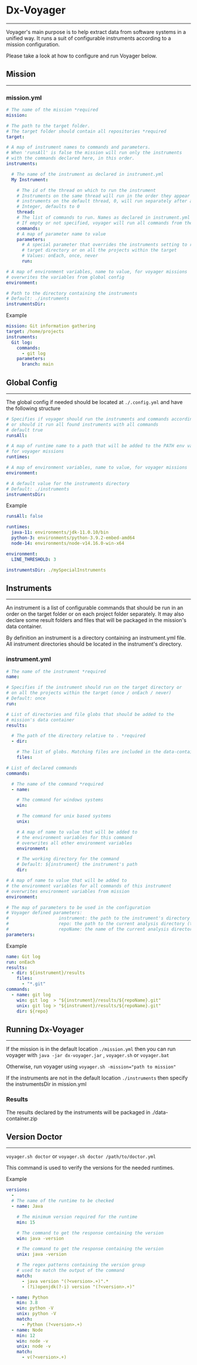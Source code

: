 # Dx-Voyager

---
Voyager's main purpose is to help extract data from software systems in a unified way. It runs a suit of configurable
instruments according to a mission configuration.

Please take a look at how to configure and run Voyager below.

## Mission

---

### mission.yml

```yaml
# The name of the mission *required
mission:

# The path to the target folder.
# The target folder should contain all repositories *required
target:

# A map of instrument names to commands and parameters.
# When 'runsAll' is false the mission will run only the instruments
# with the commands declared here, in this order.
instruments:

  # The name of the instrument as declared in instrument.yml
  My Instrument:

    # The id of the thread on which to run the instrument
    # Instruments on the same thread will run in the order they appear in this file
    # instruments on the default thread, 0, will run separately after all other threads are completed
    # Integer, defaults to 0
    thread:
    # The list of commands to run. Names as declared in instrument.yml
    # If empty or not specified, voyager will run all commands from the instrument
    commands:
    # A map of parameter name to value
    parameters:
      # A special parameter that overrides the instruments setting to run on the
      # target directory or on all the projects within the target
      # Values: onEach, once, never
      run:

# A map of environment variables, name to value, for voyager missions
# overwrites the variables from global config
environment:

# Path to the directory containing the instruments
# Default: ./instruments
instrumentsDir:

```

Example

```yaml
mission: Git information gathering
target: /home/projects
instruments:
  Git log:
    commands:
      - git log
    parameters:
      branch: main
```

## Global Config

---
The global config if needed should be located at `./.config.yml` and have the following structure

```yaml
# Specifies if voyager should run the instruments and commands according to the mission 
# or should it run all found instruments with all commands
# default true
runsAll:

# A map of runtime name to a path that will be added to the PATH env variable
# for voyager missions
runtimes:

# A map of environment variables, name to value, for voyager missions
environment:

# A default value for the instruments directory
# Default: ./instruments
instrumentsDir:
```

Example

```yaml
runsAll: false

runtimes:
  java-11: environments/jdk-11.0.10/bin
  python-3: environments/python-3.9.2-embed-amd64
  node-14: environments/node-v14.16.0-win-x64

environment:
  LINE_THRESHOLD: 3

instrumentsDir: ./mySpecialInstruments
```

## Instruments

---
An instrument is a list of configurable commands that should be run in an order on the target folder or on each project
folder separately. It may also declare some result folders and files that will be packaged in the mission's data
container.

By definition an instrument is a directory containing an instrument.yml file. All instrument directories should be
located in the instrument's directory.

### instrument.yml

```yaml
# The name of the instrument *required
name:

# Specifies if the instrument should run on the target directory or 
# on all the projects within the target (once / onEach / never)
# Default: once
run:

# List of directories and file globs that should be added to the 
# mission's data container 
results:

  # The path of the directory relative to . *required
  - dir:

    # The list of globs. Matching files are included in the data-container
    files:

# List of declared commands 
commands:

  # The name of the command *required
  - name:

    # The command for windows systems
    win:

    # The command for unix based systems
    unix:

    # A map of name to value that will be added to 
    # the environment variables for this command
    # overwrites all other environment variables
    environment:

    # The working directory for the command
    # Default: ${instrument} the instrument's path
    dir:

# A map of name to value that will be added to 
# the environment variables for all commands of this instrument
# overwrites environment variables from mission
environment:

# The map of parameters to be used in the configuration
# Voyager defined parameters:
#                   instrument: the path to the instrument's directory
#                   repo: the path to the current analysis directory (target/project)
#                   repoName: the name of the current analysis directory (target/project)
parameters:
```

Example

```yaml
name: Git log
run: onEach
results:
  - dir: ${instrument}/results
    files:
      - "*.git"
commands:
  - name: git log
    win: git log  > "${instrument}/results/${repoName}.git"
    unix: git log > "${instrument}/results/${repoName}.git"
    dir: ${repo}
```

## Running Dx-Voyager

---

If the mission is in the default location `./mission.yml` then you can run voyager with `java -jar dx-voyager.jar`
, `voyager.sh` or `voyager.bat`

Otherwise, run voyager using `voyager.sh -mission="path to mission"`

If the instruments are not in the default location `./instruments` then specify the instrumentsDir in mission.yml

### Results

The results declared by the instruments will be packaged in ./data-container.zip

## Version Doctor

---

`voyager.sh doctor` or `voyager.sh doctor /path/to/doctor.yml`

This command is used to verify the versions for the needed runtimes.

Example

```yaml
versions:
  -
  # The name of the runtime to be checked
  - name: Java

    # The minimum version required for the runtime
    min: 15

    # The command to get the response containing the version
    win: java -version

    # The command to get the response containing the version
    unix: java -version

    # The regex patterns containing the version group
    # used to match the output of the command  
    match:
      - java version "(?<version>.+)".*
      - (?i)openjdk(?-i) version "(?<version>.+)"

  - name: Python
    min: 3.8
    win: python -V
    unix: python -V
    match:
      - Python (?<version>.+)
  - name: Node
    min: 12
    win: node -v
    unix: node -v
    match:
      - v(?<version>.+)

```
